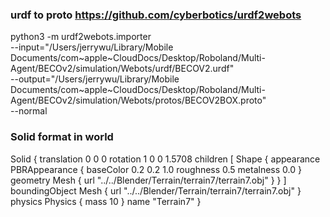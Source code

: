 
### urdf to proto    https://github.com/cyberbotics/urdf2webots 
python3 -m urdf2webots.importer \
  --input="/Users/jerrywu/Library/Mobile Documents/com~apple~CloudDocs/Desktop/Roboland/Multi-Agent/BECOv2/simulation/Webots/urdf/BECOV2.urdf" \
  --output="/Users/jerrywu/Library/Mobile Documents/com~apple~CloudDocs/Desktop/Roboland/Multi-Agent/BECOv2/simulation/Webots/protos/BECOV2BOX.proto" \
  --normal


### Solid format in world
Solid {
  translation 0 0 0 
  rotation 1 0 0 1.5708
  children [
    Shape {
      appearance PBRAppearance {
        baseColor 0.2 0.2 1.0
        roughness 0.5
        metalness 0.0
      }
      geometry Mesh {
        url "../../Blender/Terrain/terrain7/terrain7.obj"
      }
    }
  ]
  boundingObject Mesh {
    url "../../Blender/Terrain/terrain7/terrain7.obj"
  }
  physics Physics {
    mass 10
  }
  name "Terrain7"
}